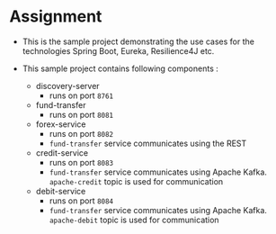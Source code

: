 # Assignment

* This is the sample project demonstrating the use cases for the technologies Spring Boot, Eureka, Resilience4J etc.

* This sample project contains following components :
    * discovery-server
        * runs on port `8761`
    * fund-transfer
        * runs on port `8081`
    * forex-service
        * runs on port `8082`
        * `fund-transfer` service communicates using the REST
    * credit-service
        * runs on port `8083`
        * `fund-transfer` service communicates using Apache Kafka. `apache-credit` topic is used for communication
    * debit-service
        * runs on port `8084`
        * `fund-transfer` service communicates using Apache Kafka. `apache-debit` topic is used for communication
